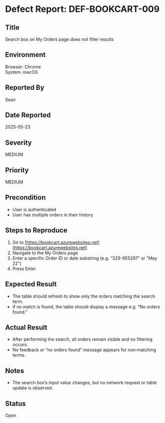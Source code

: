 # Defect Report: DEF-BOOKCART-009

## Title
Search box on My Orders page does not filter results

## Environment
Browser: Chrome  
System: macOS

## Reported By
Sean

## Date Reported
2025-05-23

## Severity
MEDIUM

## Priority
MEDIUM

## Precondition
- User is authenticated
- User has multiple orders in their history

## Steps to Reproduce
1. Go to [https://bookcart.azurewebsites.net](https://bookcart.azurewebsites.net)
2. Navigate to the My Orders page
3. Enter a specific Order ID or date substring (e.g. “329-955297” or “May 22”)
4. Press Enter

## Expected Result
- The table should refresh to show only the orders matching the search term.
- If no match is found, the table should display a message e.g. “No orders found.”

## Actual Result
- After performing the search, all orders remain visible and no filtering occurs.
- No feedback or “no orders found” message appears for non‐matching terms.

## Notes
- The search box’s input value changes, but no network request or table update is observed.

## Status
Open                                                                 